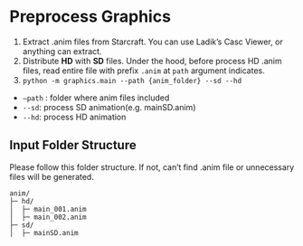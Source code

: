# Preprocess Graphics

1. Extract .anim files from Starcraft. You can use Ladik’s Casc Viewer, or anything can extract.
2. Distribute **HD** with **SD** files. Under the hood, before process HD .anim files, read entire file with prefix `.anim` at `path` argument indicates.
3. `python -m graphics.main --path {anim_folder} --sd --hd`

- `—path` : folder where anim files included
- `--sd`: process SD animation(e.g. mainSD.anim)
- `--hd`: process HD animation

## Input Folder Structure

Please follow this folder structure. If not, can’t find .anim file or unnecessary files will be generated.

```
anim/
├─ hd/
│  ├─ main_001.anim
│  ├─ main_002.anim
├─ sd/
│  ├─ mainSD.anim

```
